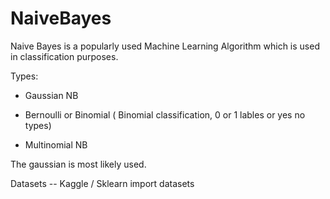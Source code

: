 # NaiveBayes

Naive Bayes is a popularly used Machine Learning Algorithm which is used in classification purposes.

Types:

* Gaussian NB

* Bernoulli or Binomial ( Binomial classification, 0 or 1 lables or yes no types)

* Multinomial NB


The gaussian is most likely used.

Datasets -- Kaggle / Sklearn import datasets


